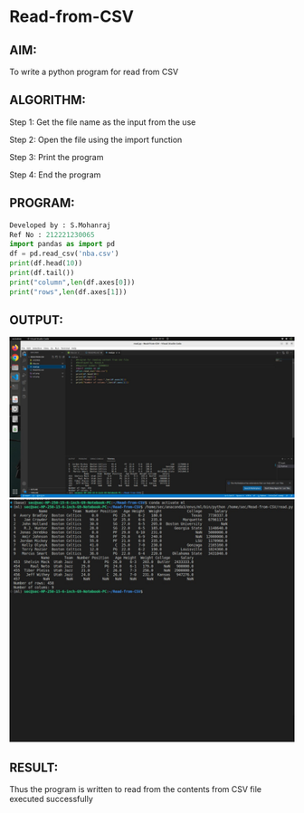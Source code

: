 # Read-from-CSV

## AIM:

To write a python program for read from CSV

## ALGORITHM:

Step 1:
Get the file name as the input from the use

Step 2:
Open the file using the import function

Step 3:
Print the program

Step 4:
End the program



## PROGRAM:
```python
Developed by : S.Mohanraj
Ref No : 212221230065
import pandas as import pd
df = pd.read_csv('nba.csv')
print(df.head(10))
print(df.tail())
print("column",len(df.axes[0]))
print("rows",len(df.axes[1]))
```
## OUTPUT:
![](1.png)
![](2.png)

## RESULT:
Thus the program is written to read from the contents from CSV file executed successfully
